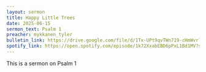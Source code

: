 ```yaml
---
layout: sermon
title: Happy Little Trees
date: 2025-06-15
sermon_text: Psalm 1
preacher: mykkanen_tyler
bulletin_link: https://drive.google.com/file/d/1Tx-UPt9qvTWn719-cHmWvrl4sHD1xlNK/view
spotify_link: https://open.spotify.com/episode/1k72XxabEBD6pPxL1Bd1MV?si=buG_52v-TLGHmZRNj3QiXg
---
```


This is a sermon on Psalm 1
